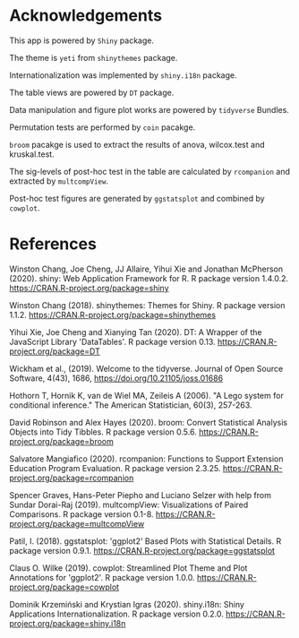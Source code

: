 # Acknowledgements

This app is powered by `Shiny` package.

The theme is `yeti` from `shinythemes` package.

Internationalization was implemented by `shiny.i18n` package.

The table views are powered by `DT` package.

Data manipulation and figure plot works are powered by `tidyverse` Bundles.

Permutation tests are performed by `coin` pacakge.

`broom` pacakge is used to extract the results of anova, wilcox.test and kruskal.test.

The sig-levels of post-hoc test in the table are calculated by `rcompanion` and extracted by `multcompView`.

Post-hoc test figures are generated by `ggstatsplot` and combined by `cowplot`.

# References

Winston Chang, Joe Cheng, JJ Allaire, Yihui Xie and Jonathan McPherson (2020). shiny: Web Application Framework for R. R package version 1.4.0.2. https://CRAN.R-project.org/package=shiny

Winston Chang (2018). shinythemes: Themes for Shiny. R package version 1.1.2. https://CRAN.R-project.org/package=shinythemes
  
Yihui Xie, Joe Cheng and Xianying Tan (2020). DT: A Wrapper of the JavaScript Library 'DataTables'. R package version 0.13. https://CRAN.R-project.org/package=DT

Wickham et al., (2019). Welcome to the tidyverse. Journal of Open Source Software, 4(43), 1686, https://doi.org/10.21105/joss.01686

Hothorn T, Hornik K, van de Wiel MA, Zeileis A (2006). "A Lego system for conditional inference." The American
Statistician, 60(3), 257-263.

David Robinson and Alex Hayes (2020). broom: Convert Statistical Analysis Objects into Tidy Tibbles. R package version 0.5.6. https://CRAN.R-project.org/package=broom

Salvatore Mangiafico (2020). rcompanion: Functions to Support Extension Education Program Evaluation. R package version 2.3.25. https://CRAN.R-project.org/package=rcompanion

Spencer Graves, Hans-Peter Piepho and Luciano Selzer with help from Sundar Dorai-Raj (2019). multcompView: Visualizations of Paired Comparisons. R package version 0.1-8. https://CRAN.R-project.org/package=multcompView

Patil, I. (2018). ggstatsplot: 'ggplot2' Based Plots with Statistical Details. R package version 0.9.1. https://CRAN.R-project.org/package=ggstatsplot

Claus O. Wilke (2019). cowplot: Streamlined Plot Theme and Plot Annotations for 'ggplot2'. R package version 1.0.0. https://CRAN.R-project.org/package=cowplot

Dominik Krzemiński and Krystian Igras (2020). shiny.i18n: Shiny Applications Internationalization. R package version 0.2.0. https://CRAN.R-project.org/package=shiny.i18n
